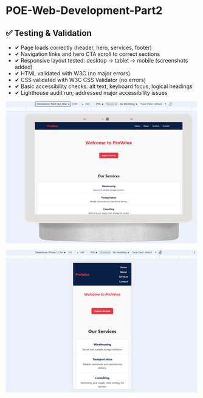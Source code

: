 # POE-Web-Development-Part2
## ✅ Testing & Validation

- ✔ Page loads correctly (header, hero, services, footer)
- ✔ Navigation links and hero CTA scroll to correct sections
- ✔ Responsive layout tested: desktop → tablet → mobile (screenshots added)
- ✔ HTML validated with W3C (no major errors)
- ✔ CSS validated with W3C CSS Validator (no errors)
- ✔ Basic accessibility checks: alt text, keyboard focus, logical headings
- ✔ Lighthouse audit run; addressed major accessibility issues


![image alt](https://github.com/Khutie14/POE-Web-Development-Part2/blob/main/Desktop%20screenshot.png?raw=true)


![image alt](https://github.com/Khutie14/POE-Web-Development-Part2/blob/main/Mobile%20screenshot.png?raw=true)
